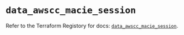 # `data_awscc_macie_session`

Refer to the Terraform Registory for docs: [`data_awscc_macie_session`](https://registry.terraform.io/providers/hashicorp/awscc/0.70.0/docs/data-sources/macie_session).
